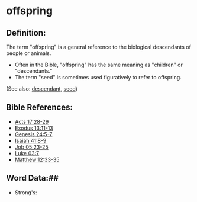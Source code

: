 # offspring #

## Definition: ##

The term "offspring" is a general reference to the biological descendants of people or animals.

* Often in the Bible, "offspring" has the same meaning as "children" or "descendants."
* The term "seed" is sometimes used figuratively to refer to offspring.

(See also: [descendant](../other/descendant.md), [seed](../kt/seed.md))

## Bible References: ##

* [Acts 17:28-29](rc://en/tn/help/act/17/28)
* [Exodus 13:11-13](rc://en/tn/help/exo/13/11)
* [Genesis 24:5-7](rc://en/tn/help/gen/24/05)
* [Isaiah 41:8-9](rc://en/tn/help/isa/41/08)
* [Job 05:23-25](rc://en/tn/help/job/05/23)
* [Luke 03:7](rc://en/tn/help/luk/03/07)
* [Matthew 12:33-35](rc://en/tn/help/mat/12/33)

## Word Data:##

* Strong's: 

